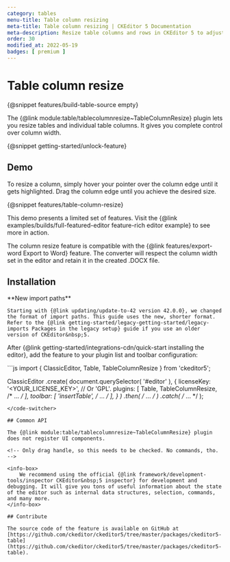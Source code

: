 ```yaml
---
category: tables
menu-title: Table column resizing
meta-title: Table column resizing | CKEditor 5 Documentation
meta-description: Resize table columns and rows in CKEditor 5 to adjust the layout and improve data presentation with flexible, user-friendly controls.
order: 30
modified_at: 2022-05-19
badges: [ premium ]
---
```

# Table column resize

{@snippet features/build-table-source empty}

The {@link module:table/tablecolumnresize~TableColumnResize} plugin lets you resize tables and individual table columns. It gives you complete control over column width.

{@snippet getting-started/unlock-feature}

## Demo

To resize a column, simply hover your pointer over the column edge until it gets highlighted. Drag the column edge until you achieve the desired size.

{@snippet features/table-column-resize}

<info-box info>
	This demo presents a limited set of features. Visit the {@link examples/builds/full-featured-editor feature-rich editor example} to see more in action.
</info-box>

The column resize feature is compatible with the {@link features/export-word Export to Word} feature. The converter will respect the column width set in the editor and retain it in the created .DOCX file.

## Installation

<info-box warning>
	**New import paths**

	Starting with {@link updating/update-to-42 version 42.0.0}, we changed the format of import paths. This guide uses the new, shorter format. Refer to the {@link getting-started/legacy-getting-started/legacy-imports Packages in the legacy setup} guide if you use an older version of CKEditor&nbsp;5.
</info-box>

After {@link getting-started/integrations-cdn/quick-start installing the editor}, add the feature to your plugin list and toolbar configuration:

<code-switcher>
```js
import { ClassicEditor, Table, TableColumnResize } from 'ckeditor5';

ClassicEditor
	.create( document.querySelector( '#editor' ), {
		licenseKey: '<YOUR_LICENSE_KEY>', // Or 'GPL'.
		plugins: [ Table, TableColumnResize, /* ... */ ],
		toolbar: [ 'insertTable', /* ... */ ],
	} )
	.then( /* ... */ )
	.catch( /* ... */ );
```
</code-switcher>

## Common API

The {@link module:table/tablecolumnresize~TableColumnResize} plugin does not register UI components.

<!-- Only drag handle, so this needs to be checked. No commands, tho. -->

<info-box>
	We recommend using the official {@link framework/development-tools/inspector CKEditor&nbsp;5 inspector} for development and debugging. It will give you tons of useful information about the state of the editor such as internal data structures, selection, commands, and many more.
</info-box>

## Contribute

The source code of the feature is available on GitHub at [https://github.com/ckeditor/ckeditor5/tree/master/packages/ckeditor5-table](https://github.com/ckeditor/ckeditor5/tree/master/packages/ckeditor5-table).
